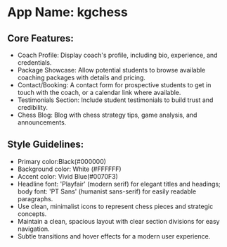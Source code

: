 # **App Name**: kgchess

## Core Features:

- Coach Profile: Display coach's profile, including bio, experience, and credentials.
- Package Showcase: Allow potential students to browse available coaching packages with details and pricing.
- Contact/Booking: A contact form for prospective students to get in touch with the coach, or a calendar link where available.
- Testimonials Section: Include student testimonials to build trust and credibility.
- Chess Blog: Blog with chess strategy tips, game analysis, and announcements.

## Style Guidelines:

- Primary color:Black(#000000)
- Background color: White (#FFFFFF)
- Accent color: Vivid Blue(#0070F3)
- Headline font: 'Playfair' (modern serif) for elegant titles and headings; body font: 'PT Sans' (humanist sans-serif) for easily readable paragraphs.
- Use clean, minimalist icons to represent chess pieces and strategic concepts.
- Maintain a clean, spacious layout with clear section divisions for easy navigation.
- Subtle transitions and hover effects for a modern user experience.